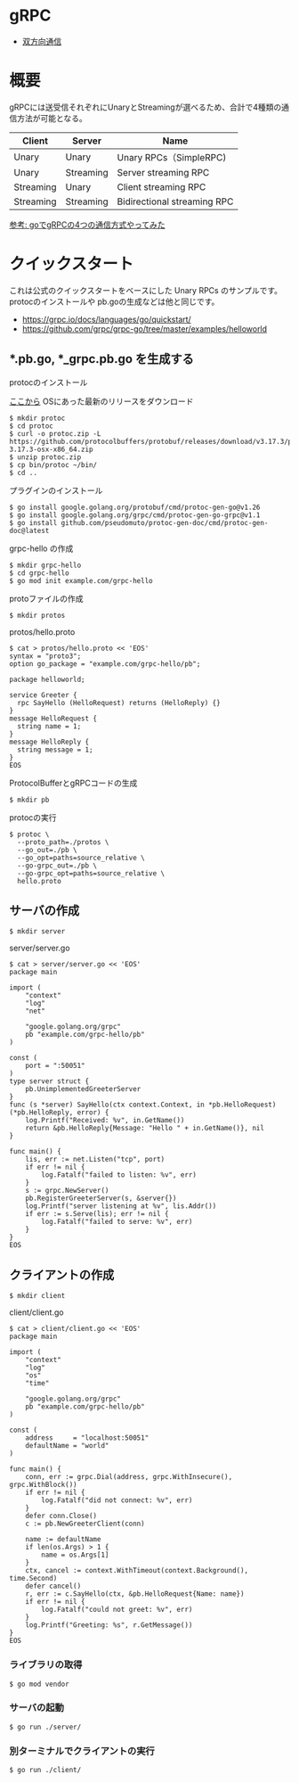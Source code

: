 # gRPC

* [双方向通信](./bidirectional)

# 概要

gRPCには送受信それぞれにUnaryとStreamingが選べるため、合計で4種類の通信方法が可能となる。

Client | Server | Name
-------|--------|------
Unary | Unary |  Unary RPCs（SimpleRPC)
Unary | Streaming |  Server streaming RPC
Streaming | Unary |  Client streaming RPC
Streaming | Streaming |  Bidirectional streaming RPC

[参考: goでgRPCの4つの通信方式やってみた](https://qiita.com/tomo0/items/310d8ffe82749719e029)

# クイックスタート

これは公式のクイックスタートをベースにした Unary RPCs のサンプルです。protocのインストールや pb.goの生成などは他と同じです。

* https://grpc.io/docs/languages/go/quickstart/
* https://github.com/grpc/grpc-go/tree/master/examples/helloworld

## *.pb.go, *_grpc.pb.go を生成する

protocのインストール

[ここから](https://github.com/protocolbuffers/protobuf/releases/) OSにあった最新のリリースをダウンロード

	$ mkdir protoc
	$ cd protoc
	$ curl -o protoc.zip -L https://github.com/protocolbuffers/protobuf/releases/download/v3.17.3/protoc-3.17.3-osx-x86_64.zip
	$ unzip protoc.zip
	$ cp bin/protoc ~/bin/
	$ cd ..

プラグインのインストール

	$ go install google.golang.org/protobuf/cmd/protoc-gen-go@v1.26
	$ go install google.golang.org/grpc/cmd/protoc-gen-go-grpc@v1.1
	$ go install github.com/pseudomuto/protoc-gen-doc/cmd/protoc-gen-doc@latest

grpc-hello の作成

	$ mkdir grpc-hello
	$ cd grpc-hello
	$ go mod init example.com/grpc-hello

protoファイルの作成

	$ mkdir protos

protos/hello.proto

	$ cat > protos/hello.proto << 'EOS'
	syntax = "proto3";
	option go_package = "example.com/grpc-hello/pb";

	package helloworld;

	service Greeter {
	  rpc SayHello (HelloRequest) returns (HelloReply) {}
	}
	message HelloRequest {
	  string name = 1;
	}
	message HelloReply {
	  string message = 1;
	}
	EOS

ProtocolBufferとgRPCコードの生成

	$ mkdir pb
	
protocの実行
	
	$ protoc \
	  --proto_path=./protos \
	  --go_out=./pb \
	  --go_opt=paths=source_relative \
	  --go-grpc_out=./pb \
	  --go-grpc_opt=paths=source_relative \
	  hello.proto

## サーバの作成
  
	$ mkdir server
	
server/server.go

	$ cat > server/server.go << 'EOS'
	package main
	
	import (
		"context"
		"log"
		"net"
	
		"google.golang.org/grpc"
		pb "example.com/grpc-hello/pb"
	)
	
	const (
		port = ":50051"
	)
	type server struct {
		pb.UnimplementedGreeterServer
	}
	func (s *server) SayHello(ctx context.Context, in *pb.HelloRequest) (*pb.HelloReply, error) {
		log.Printf("Received: %v", in.GetName())
		return &pb.HelloReply{Message: "Hello " + in.GetName()}, nil
	}
	
	func main() {
		lis, err := net.Listen("tcp", port)
		if err != nil {
			log.Fatalf("failed to listen: %v", err)
		}
		s := grpc.NewServer()
		pb.RegisterGreeterServer(s, &server{})
		log.Printf("server listening at %v", lis.Addr())
		if err := s.Serve(lis); err != nil {
			log.Fatalf("failed to serve: %v", err)
		}
	}
	EOS

## クライアントの作成

	$ mkdir client

client/client.go

	$ cat > client/client.go << 'EOS'
	package main
	
	import (
		"context"
		"log"
		"os"
		"time"
	
		"google.golang.org/grpc"
		pb "example.com/grpc-hello/pb"
	)
	
	const (
		address     = "localhost:50051"
		defaultName = "world"
	)
	
	func main() {
		conn, err := grpc.Dial(address, grpc.WithInsecure(), grpc.WithBlock())
		if err != nil {
			log.Fatalf("did not connect: %v", err)
		}
		defer conn.Close()
		c := pb.NewGreeterClient(conn)
	
		name := defaultName
		if len(os.Args) > 1 {
			name = os.Args[1]
		}
		ctx, cancel := context.WithTimeout(context.Background(), time.Second)
		defer cancel()
		r, err := c.SayHello(ctx, &pb.HelloRequest{Name: name})
		if err != nil {
			log.Fatalf("could not greet: %v", err)
		}
		log.Printf("Greeting: %s", r.GetMessage())
	}
	EOS

###  ライブラリの取得

	$ go mod vendor

### サーバの起動

	$ go run ./server/

### 別ターミナルでクライアントの実行

	$ go run ./client/
